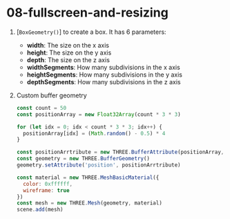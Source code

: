 # 08-fullscreen-and-resizing

1.  [`BoxGeometry()`] to create a box. It has 6 parameters:

    - **width**: The size on the x axis
    - **height**: The size on the y axis
    - **depth**: The size on the z axis
    - **widthSegments**: How many subdivisions in the x axis
    - **heightSegments**: How many subdivisions in the y axis
    - **depthSegments**: How many subdivisions in the z axis

2.  Custom buffer geometry

    ```js
    const count = 50
    const positionArray = new Float32Array(count * 3 * 3)

    for (let idx = 0; idx < count * 3 * 3; idx++) {
      positionArray[idx] = (Math.random() - 0.5) * 4
    }

    const positionArrtribute = new THREE.BufferAttribute(positionArray, 3)
    const geometry = new THREE.BufferGeometry()
    geometry.setAttribute('position', positionArrtribute)

    const material = new THREE.MeshBasicMaterial({
      color: 0xffffff,
      wireframe: true
    })
    const mesh = new THREE.Mesh(geometry, material)
    scene.add(mesh)
    ```
